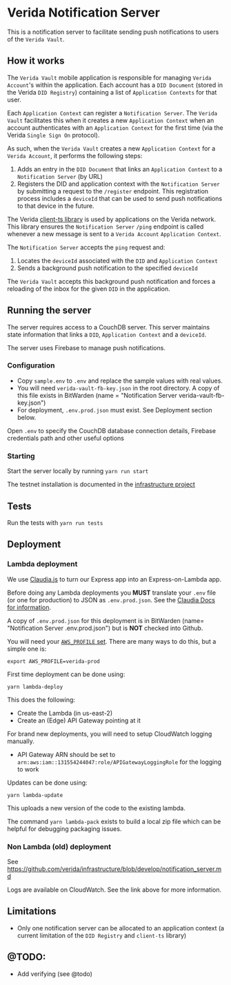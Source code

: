 # Verida Notification Server

This is a notification server to facilitate sending push notifications to users of the `Verida Vault`.

## How it works

The `Verida Vault` mobile application is responsible for managing `Verida Account`'s within the application. Each account has a `DID Document` (stored in the Verida `DID Registry`) containing a list of `Application Contexts` for that user.

Each `Application Context` can register a `Notification Server`. The `Verida Vault` facilitates this when it creates a new `Application Context` when an account authenticates with an `Application Context` for the first time (via the Verida `Single Sign On` protocol).

As such, when the `Verida Vault` creates a new `Application Context` for a `Verida Account`, it performs the following steps:

1. Adds an entry in the `DID Document` that links an `Application Context` to a `Notification Server` (by URL)
2. Registers the DID and application context with the `Notification Server` by submitting a request to the `/register` endpoint. This registration process includes a `deviceId` that can be used to send push notifications to that device in the future.

The Verida [client-ts library](https://github.com/verida/verida-js/tree/main/packages/client-ts) is used by applications on the Verida network. This library ensures the `Notification Server` `/ping` endpoint is called whenever a new message is sent to a `Verida Account` `Application Context`.

The `Notification Server` accepts the `ping` request and:

1. Locates the `deviceId` associated with the `DID` and `Application Context`
2. Sends a background push notification to the specified `deviceId`

The `Verida Vault` accepts this background push notification and forces a reloading of the inbox for the given `DID` in the application.

## Running the server

The server requires access to a CouchDB server. This server maintains state information that links a `DID`, `Application Context` and a `deviceId`.

The server uses Firebase to manage push notifications.

### Configuration

- Copy `sample.env` to `.env` and replace the sample values with real values.
- You will need `verida-vault-fb-key.json` in the root directory. A copy of this file exists in BitWarden (name = "Notification Server verida-vault-fb-key.json")
- For deployment, `.env.prod.json` must exist. See Deployment section below.



Open `.env` to specify the CouchDB database connection details, Firebase credentials path and other useful options

### Starting

Start the server locally by running `yarn run start`

The testnet installation is documented in the [infrastructure project](https://github.com/verida/infrastructure/blob/develop/notification_server.md)

## Tests

Run the tests with `yarn run tests`

## Deployment

### Lambda deployment

We use [Claudia.js](https://claudiajs.com/) to turn our Express app into an Express-on-Lambda app.

Before doing any Lambda deployments you **MUST** translate your `.env` file (or one for production) to JSON as `.env.prod.json`.
See the [Claudia Docs for information](https://claudiajs.com/news/2016/11/24/claudia-2.2.0-environment-vars.html).

A copy of `.env.prod.json` for this deployment is in BitWarden (name= "Notification Server .env.prod.json") but is **NOT** checked into Github. 

You will need your [`AWS_PROFILE` set](https://docs.aws.amazon.com/cli/latest/userguide/cli-configure-profiles.html). There are many ways to do this, but a simple one is:
```
export AWS_PROFILE=verida-prod
```

First time deployment can be done using:

```
yarn lambda-deploy
```

This does the following:

- Create the Lambda (in us-east-2)
- Create an (Edge) API Gateway pointing at it

For brand new deployments, you will need to setup CloudWatch logging manually.

- API Gateway ARN should be set to `arn:aws:iam::131554244047:role/APIGatewayLoggingRole` for the logging to work

Updates can be done using:

```
yarn lambda-update
```

This uploads a new version of the code to the existing lambda.

The command `yarn lambda-pack` exists to build a local zip file which can be helpful for debugging packaging issues.


### Non Lambda (old) deployment

See https://github.com/verida/infrastructure/blob/develop/notification_server.md

Logs are available on CloudWatch. See the link above for more information.

## Limitations

- Only one notification server can be allocated to an application context (a current limitation of the `DID Registry` and `client-ts` library)

## @TODO:

- Add verifying (see @todo)
